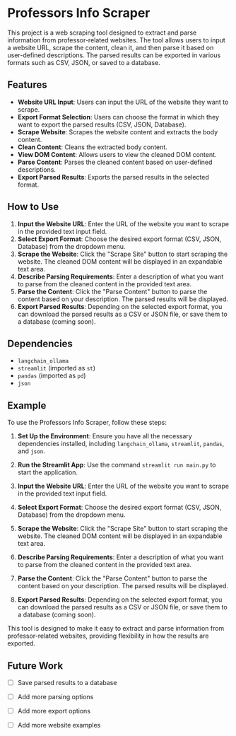 # Professors Info Scraper

This project is a web scraping tool designed to extract and parse information from professor-related websites. The tool allows users to input a website URL, scrape the content, clean it, and then parse it based on user-defined descriptions. The parsed results can be exported in various formats such as CSV, JSON, or saved to a database.

## Features

- **Website URL Input**: Users can input the URL of the website they want to scrape.
- **Export Format Selection**: Users can choose the format in which they want to export the parsed results (CSV, JSON, Database).
- **Scrape Website**: Scrapes the website content and extracts the body content.
- **Clean Content**: Cleans the extracted body content.
- **View DOM Content**: Allows users to view the cleaned DOM content.
- **Parse Content**: Parses the cleaned content based on user-defined descriptions.
- **Export Parsed Results**: Exports the parsed results in the selected format.

## How to Use

1. **Input the Website URL**: Enter the URL of the website you want to scrape in the provided text input field.
2. **Select Export Format**: Choose the desired export format (CSV, JSON, Database) from the dropdown menu.
3. **Scrape the Website**: Click the "Scrape Site" button to start scraping the website. The cleaned DOM content will be displayed in an expandable text area.
4. **Describe Parsing Requirements**: Enter a description of what you want to parse from the cleaned content in the provided text area.
5. **Parse the Content**: Click the "Parse Content" button to parse the content based on your description. The parsed results will be displayed.
6. **Export Parsed Results**: Depending on the selected export format, you can download the parsed results as a CSV or JSON file, or save them to a database (coming soon).

## Dependencies

- `langchain_ollama`
- `streamlit` (imported as `st`)
- `pandas` (imported as `pd`)
- `json`

## Example
To use the Professors Info Scraper, follow these steps:

1. **Set Up the Environment**: Ensure you have all the necessary dependencies installed, including `langchain_ollama`, `streamlit`, `pandas`, and `json`.

2. **Run the Streamlit App**: Use the command `streamlit run main.py` to start the application.

3. **Input the Website URL**: Enter the URL of the website you want to scrape in the provided text input field.

4. **Select Export Format**: Choose the desired export format (CSV, JSON, Database) from the dropdown menu.

5. **Scrape the Website**: Click the "Scrape Site" button to start scraping the website. The cleaned DOM content will be displayed in an expandable text area.

6. **Describe Parsing Requirements**: Enter a description of what you want to parse from the cleaned content in the provided text area.

7. **Parse the Content**: Click the "Parse Content" button to parse the content based on your description. The parsed results will be displayed.

8. **Export Parsed Results**: Depending on the selected export format, you can download the parsed results as a CSV or JSON file, or save them to a database (coming soon).

This tool is designed to make it easy to extract and parse information from professor-related websites, providing flexibility in how the results are exported.

## Future Work
- [ ] Save parsed results to a database
- [ ] Add more parsing options
- [ ] Add more export options
- [ ] Add more website examples


